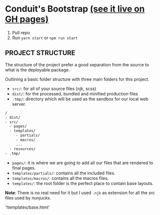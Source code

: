 # Conduit's Bootstrap [(see it live on GH pages)](http://gothinkster.github.io/conduit/)

1.  Pull repo  
2.  Run `yarn start` or `npm run start`

## PROJECT STRUCTURE
The structure of the project prefer a good separation from the source to what is the deployable package.

Outlining a basic folder structure with three main folders for this project.
* `src/`: for all of your source files (njk, scss)
* `dist/`: for the processed, bundled and minified production files
* `.tmp/`: directory which will be used as the sandbox for our local web server.

```BASH
/
- dist/
- src/
  - pages/
  - templates/
     - partials/
     - macros/
     ...
  - resources/
- .tmp/
```

* `pages/`: it is where we are going to add all our files that are rendered to final pages.
* `templates/partials/`: contains all the included files.
* `templates/macros/`: contains all the macros files.
* `templates/`: the root folder is the perfect place to contain base layouts.

**Note**: There is no real need for it but I used `.njk` as extension for all the *src* files used by *nunjucks*.


'!templates/base.html'
